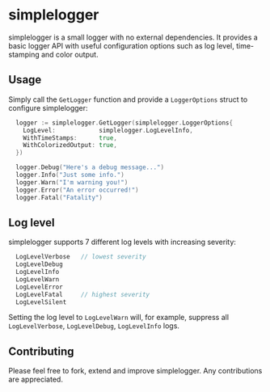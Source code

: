 # simplelogger

simplelogger is a small logger with no external dependencies. It provides a basic logger API with
useful configuration options such as log level, time-stamping and color output.

## Usage
Simply call the `GetLogger` function and provide a `LoggerOptions` struct to configure simplelogger:

```go
  logger := simplelogger.GetLogger(simplelogger.LoggerOptions{
    LogLevel:            simplelogger.LogLevelInfo,
    WithTimeStamps:      true,
    WithColorizedOutput: true,
  })

  logger.Debug("Here's a debug message...")
  logger.Info("Just some info.")
  logger.Warn("I'm warning you!")
  logger.Error("An error occurred!")
  logger.Fatal("Fatality")
```

## Log level
simplelogger supports 7 different log levels with increasing severity:
```go
  LogLevelVerbose   // lowest severity
  LogLevelDebug
  LogLevelInfo
  LogLevelWarn
  LogLevelError
  LogLevelFatal     // highest severity
  LogLevelSilent
```

Setting the log level to `LogLevelWarn` will, for example, suppress all `LogLevelVerbose`, `LogLevelDebug`, `LogLevelInfo` logs.

## Contributing
Please feel free to fork, extend and improve simplelogger. Any contributions are appreciated.

